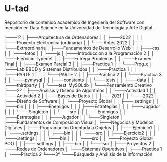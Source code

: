 # U-tad
Repositorio de contenido académico de Ingeniería del Software con mención en Data Science en la Universidad de Tecnología y Arte Digital.

├───1º
│   ├───Arquitectura de Ordenadores
│   │   ├───2022
│   │   │   └───Proyecto Electronica (ordinaria)
│   │   └───Antes 2022
│   │       └───Extraordinaria
│   ├───Fundamentos de Desarrollo Web
│   │   ├───css
│   │   ├───fotos
│   │   └───js
│   ├───Introduccion a la Programación 2
│   │   ├───Ejercicio Typedef
│   │   ├───Entrega Problemas
│   │   ├───Examen Final
│   │   ├───Examen Parcial 3
│   │   ├───Practica 1
│   │   └───Prog_c
│   ├───Lab BBDD y Sistemas Distribuidos
│   │   ├───Practica 1
│   │   │   ├───PARTE 1
│   │   │   └───PARTE 2
│   │   ├───Practica 2
│   │   └───Practica 3
│   │       └───pymysql
│   │           ├───constants
│   │           └───tests
│   │               ├───data
│   │               └───thirdparty
│   │                   └───test_MySQLdb
│   └───Pensamiento Creativo
├───2º
│   ├───Análisis y Diseño de Algoritmos
│   │   ├───Actividad 1
│   │   └───Actividad 2
│   ├───Bases de Datos
│   │   ├───2021
│   │   └───2022
│   ├───Diseño de Software
│   │   └───Proyecto Global
│   │       ├───.settings
│   │       ├───bin
│   │       │   ├───Enemigos
│   │       │   ├───Estrategias
│   │       │   ├───Jugador
│   │       │   └───Singleton
│   │       └───src
│   │           ├───Enemigos
│   │           ├───Estrategias
│   │           ├───Jugador
│   │           └───Singleton
│   ├───Fundamentos de Composicion Visual
│   ├───Negocios y Modelos Digitales
│   ├───Programación Orientada a Objetos
│   │   ├───Ejercicio1
│   │   │   ├───.settings
│   │   │   ├───bin
│   │   │   └───src
│   │   ├───Ejercicio2
│   │   │   ├───.settings
│   │   │   ├───bin
│   │   │   └───src
│   │   └───Proyecto Global POO
│   │       ├───.settings
│   │       ├───bin
│   │       └───src
│   ├───Proyectos 2
│   ├───Redes de Ordenadores
│   └───Sistemas Operativos
│       ├───Practica 1
│       └───Practica 2
└───3º
    └───Búsqueda y Análisis de la Información
